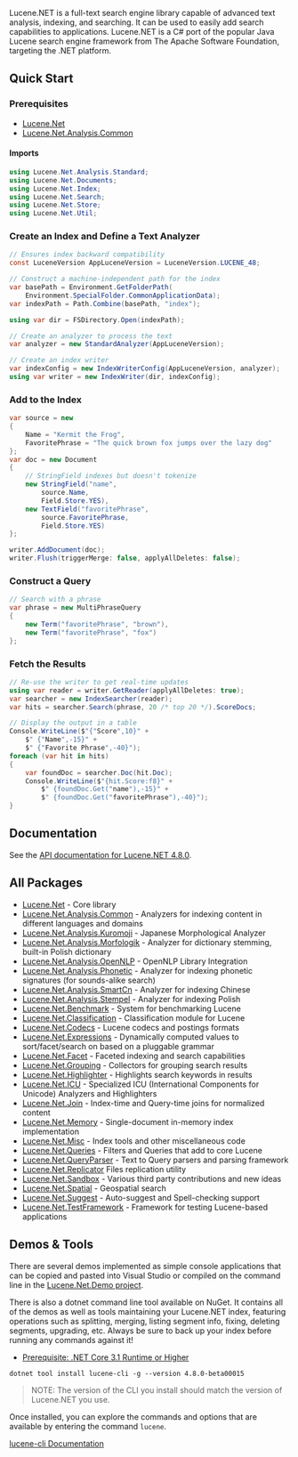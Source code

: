 Lucene.NET is a full-text search engine library capable of advanced text analysis, indexing, and searching. It can be used to easily add search capabilities to applications. Lucene.NET is a C# port of the popular Java Lucene search engine framework from The Apache Software Foundation, targeting the .NET platform.

## Quick Start

### Prerequisites

- [Lucene.Net](https://www.nuget.org/packages/Lucene.Net/absoluteLatest)
- [Lucene.Net.Analysis.Common](https://www.nuget.org/packages/Lucene.Net.Analysis.Common/absoluteLatest)

#### Imports

```c#
using Lucene.Net.Analysis.Standard;
using Lucene.Net.Documents;
using Lucene.Net.Index;
using Lucene.Net.Search;
using Lucene.Net.Store;
using Lucene.Net.Util;
```

### Create an Index and Define a Text Analyzer

```c#
// Ensures index backward compatibility
const LuceneVersion AppLuceneVersion = LuceneVersion.LUCENE_48;

// Construct a machine-independent path for the index
var basePath = Environment.GetFolderPath(
    Environment.SpecialFolder.CommonApplicationData);
var indexPath = Path.Combine(basePath, "index");

using var dir = FSDirectory.Open(indexPath);

// Create an analyzer to process the text
var analyzer = new StandardAnalyzer(AppLuceneVersion);

// Create an index writer
var indexConfig = new IndexWriterConfig(AppLuceneVersion, analyzer);
using var writer = new IndexWriter(dir, indexConfig);
```

### Add to the Index

```c#
var source = new
{
    Name = "Kermit the Frog",
    FavoritePhrase = "The quick brown fox jumps over the lazy dog"
};
var doc = new Document
{
    // StringField indexes but doesn't tokenize
    new StringField("name",
        source.Name,
        Field.Store.YES),
    new TextField("favoritePhrase",
        source.FavoritePhrase,
        Field.Store.YES)
};

writer.AddDocument(doc);
writer.Flush(triggerMerge: false, applyAllDeletes: false);
```

### Construct a Query

```c#
// Search with a phrase
var phrase = new MultiPhraseQuery
{
    new Term("favoritePhrase", "brown"),
    new Term("favoritePhrase", "fox")
};
```

### Fetch the Results

```c#
// Re-use the writer to get real-time updates
using var reader = writer.GetReader(applyAllDeletes: true);
var searcher = new IndexSearcher(reader);
var hits = searcher.Search(phrase, 20 /* top 20 */).ScoreDocs;

// Display the output in a table
Console.WriteLine($"{"Score",10}" +
    $" {"Name",-15}" +
    $" {"Favorite Phrase",-40}");
foreach (var hit in hits)
{
    var foundDoc = searcher.Doc(hit.Doc);
    Console.WriteLine($"{hit.Score:f8}" +
        $" {foundDoc.Get("name"),-15}" +
        $" {foundDoc.Get("favoritePhrase"),-40}");
}
```

## Documentation

See the [API documentation for Lucene.NET 4.8.0](https://lucenenet.apache.org/docs/4.8.0-beta00015/).

## All Packages

- [Lucene.Net](https://www.nuget.org/packages/Lucene.Net/absoluteLatest) - Core library
- [Lucene.Net.Analysis.Common](https://www.nuget.org/packages/Lucene.Net.Analysis.Common/absoluteLatest) - Analyzers for indexing content in different languages and domains
- [Lucene.Net.Analysis.Kuromoji](https://www.nuget.org/packages/Lucene.Net.Analysis.Kuromoji/absoluteLatest) - Japanese Morphological Analyzer
- [Lucene.Net.Analysis.Morfologik](https://www.nuget.org/packages/Lucene.Net.Analysis.Morfologik/absoluteLatest) - Analyzer for dictionary stemming, built-in Polish dictionary
- [Lucene.Net.Analysis.OpenNLP](https://www.nuget.org/packages/Lucene.Net.Analysis.OpenNLP/absoluteLatest) - OpenNLP Library Integration
- [Lucene.Net.Analysis.Phonetic](https://www.nuget.org/packages/Lucene.Net.Analysis.Phonetic/absoluteLatest) - Analyzer for indexing phonetic signatures (for sounds-alike search)
- [Lucene.Net.Analysis.SmartCn](https://www.nuget.org/packages/Lucene.Net.Analysis.SmartCn/absoluteLatest) - Analyzer for indexing Chinese
- [Lucene.Net.Analysis.Stempel](https://www.nuget.org/packages/Lucene.Net.Analysis.Stempel/absoluteLatest) - Analyzer for indexing Polish
- [Lucene.Net.Benchmark](https://www.nuget.org/packages/Lucene.Net.Benchmark/) - System for benchmarking Lucene
- [Lucene.Net.Classification](https://www.nuget.org/packages/Lucene.Net.Classification/absoluteLatest) - Classification module for Lucene
- [Lucene.Net.Codecs](https://www.nuget.org/packages/Lucene.Net.Codecs/absoluteLatest) - Lucene codecs and postings formats
- [Lucene.Net.Expressions](https://www.nuget.org/packages/Lucene.Net.Expressions/absoluteLatest) - Dynamically computed values to sort/facet/search on based on a pluggable grammar
- [Lucene.Net.Facet](https://www.nuget.org/packages/Lucene.Net.Facet/absoluteLatest) - Faceted indexing and search capabilities
- [Lucene.Net.Grouping](https://www.nuget.org/packages/Lucene.Net.Grouping/absoluteLatest) - Collectors for grouping search results
- [Lucene.Net.Highlighter](https://www.nuget.org/packages/Lucene.Net.Highlighter/absoluteLatest) - Highlights search keywords in results
- [Lucene.Net.ICU](https://www.nuget.org/packages/Lucene.Net.ICU/absoluteLatest) - Specialized ICU (International Components for Unicode) Analyzers and Highlighters
- [Lucene.Net.Join](https://www.nuget.org/packages/Lucene.Net.Join/absoluteLatest) - Index-time and Query-time joins for normalized content
- [Lucene.Net.Memory](https://www.nuget.org/packages/Lucene.Net.Memory/absoluteLatest) - Single-document in-memory index implementation
- [Lucene.Net.Misc](https://www.nuget.org/packages/Lucene.Net.Misc/absoluteLatest) - Index tools and other miscellaneous code
- [Lucene.Net.Queries](https://www.nuget.org/packages/Lucene.Net.Queries/absoluteLatest) - Filters and Queries that add to core Lucene
- [Lucene.Net.QueryParser](https://www.nuget.org/packages/Lucene.Net.QueryParser/absoluteLatest) - Text to Query parsers and parsing framework
- [Lucene.Net.Replicator](https://www.nuget.org/packages/Lucene.Net.Replicator/absoluteLatest)  Files replication utility
- [Lucene.Net.Sandbox](https://www.nuget.org/packages/Lucene.Net.Sandbox/absoluteLatest) - Various third party contributions and new ideas
- [Lucene.Net.Spatial](https://www.nuget.org/packages/Lucene.Net.Spatial/absoluteLatest) - Geospatial search
- [Lucene.Net.Suggest](https://www.nuget.org/packages/Lucene.Net.Suggest/absoluteLatest) - Auto-suggest and Spell-checking support
- [Lucene.Net.TestFramework](https://www.nuget.org/packages/Lucene.Net.TestFramework/absoluteLatest) - Framework for testing Lucene-based applications

## Demos & Tools

There are several demos implemented as simple console applications that can be copied and pasted into Visual Studio or compiled on the command line in the [Lucene.Net.Demo project](https://github.com/apache/lucenenet/tree/master/src/Lucene.Net.Demo).

There is also a dotnet command line tool available on NuGet. It contains all of the demos as well as tools maintaining your Lucene.NET index, featuring operations such as splitting, merging, listing segment info, fixing, deleting segments, upgrading, etc. Always be sure to back up your index before running any commands against it!

- [Prerequisite: .NET Core 3.1 Runtime or Higher](https://dotnet.microsoft.com/en-us/download/dotnet)

```
dotnet tool install lucene-cli -g --version 4.8.0-beta00015
```

> NOTE: The version of the CLI you install should match the version of Lucene.NET you use.

Once installed, you can explore the commands and options that are available by entering the command `lucene`.

[lucene-cli Documentation](https://lucenenet.apache.org/docs/4.8.0-beta00015/cli/)